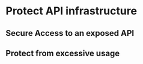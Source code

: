 # Protect API infrastructure



## Secure Access to an exposed API



## Protect from excessive usage
